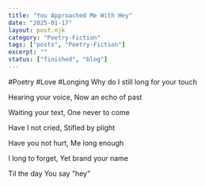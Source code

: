 ```yaml
---
title: "You Approached Me With Hey"
date: "2025-01-17"
layout: post.njk
category: "Poetry-Fiction"
tags: ["posts", "Poetry-Fiction"]
excerpt: ""
status: ["finished", "blog"]
---
```


#Poetry #Love #Longing 
Why do I still
long for your touch

Hearing your voice,
Now an echo of past

Waiting your text,
One never to come

Have I not cried,
Stifled by plight

Have you not hurt,
Me long enough

I long to forget,
Yet brand your name

Til the day
You say "hey"